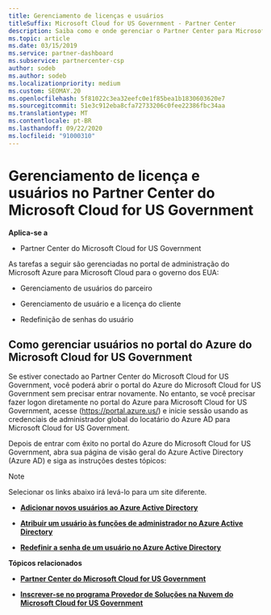 ```yaml
---
title: Gerenciamento de licenças e usuários
titleSuffix: Microsoft Cloud for US Government - Partner Center
description: Saiba como e onde gerenciar o Partner Center para Microsoft Cloud para parceiros, clientes e licenças do governo dos EUA, bem como redefinições de senha.
ms.topic: article
ms.date: 03/15/2019
ms.service: partner-dashboard
ms.subservice: partnercenter-csp
author: sodeb
ms.author: sodeb
ms.localizationpriority: medium
ms.custom: SEOMAY.20
ms.openlocfilehash: 5f81022c3ea32eefc0e1f85bea1b1830603620e7
ms.sourcegitcommit: 51e3c912eba8cfa72733206c0fee22386fbc34aa
ms.translationtype: MT
ms.contentlocale: pt-BR
ms.lasthandoff: 09/22/2020
ms.locfileid: "91000310"
---
```

# <a name="user-and-license-management-in-partner-center-for-microsoft-cloud-for-us-government"></a>Gerenciamento de licença e usuários no Partner Center do Microsoft Cloud for US Government

**Aplica-se a**

- Partner Center do Microsoft Cloud for US Government

As tarefas a seguir são gerenciadas no portal de administração do Microsoft Azure para Microsoft Cloud para o governo dos EUA:

- Gerenciamento de usuários do parceiro

- Gerenciamento de usuário e a licença do cliente

- Redefinição de senhas do usuário


## <a name="how-to-manage-users-in-the-azure-portal-for-microsoft-cloud-for-us-government"></a>Como gerenciar usuários no portal do Azure do Microsoft Cloud for US Government

Se estiver conectado ao Partner Center do Microsoft Cloud for US Government, você poderá abrir o portal do Azure do Microsoft Cloud for US Government sem precisar entrar novamente. No entanto, se você precisar fazer logon diretamente no portal do Azure para Microsoft Cloud for US Government, acesse (https://portal.azure.us/) e inicie sessão usando as credenciais de administrador global do locatário do Azure AD para Microsoft Cloud for US Government.

Depois de entrar com êxito no portal do Azure do Microsoft Cloud for US Government, abra sua página de visão geral do Azure Active Directory (Azure AD) e siga as instruções destes tópicos:

> [!NOTE]  
> Selecionar os links abaixo irá levá-lo para um site diferente. 

-  [**Adicionar novos usuários ao Azure Active Directory**](/azure/active-directory/active-directory-users-create-azure-portal)

-  [**Atribuir um usuário às funções de administrador no Azure Active Directory**](/azure/active-directory/active-directory-users-assign-role-azure-portal)

-  [**Redefinir a senha de um usuário no Azure Active Directory**](/azure/active-directory/active-directory-users-reset-password-azure-portal)

**Tópicos relacionados**

-  [**Partner Center do Microsoft Cloud for US Government**](partner-center-for-microsoft-us-govt-cloud.md)

-  [**Inscrever-se no programa Provedor de Soluções na Nuvem do Microsoft Cloud for US Government**](enroll-in-csp-for-microsoft-us-govt-cloud.md)